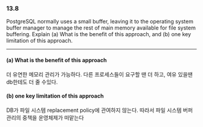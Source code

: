 ### 13.8

PostgreSQL normally uses a small buffer, leaving it to the operating system buffer manager to manage the rest of main memory available for file system buffering. Explain (a) What is the benefit of this approach, and (b) one key limitation of this approach.

---

#### (a) What is the benefit of this approach

더 유연한 메모리 관리가 가능하다. 다른 프로세스들이 요구할 땐 더 하고, 여유 있을땐 db한테도 더 줄 수있다.

#### (b) one key limitation of this approach

DB가 파일 시스템 replacement policy에 관여하지 않는다. 따라서 파일 시스템 버퍼 관리의 중책을 운영체제가 떠맡는다